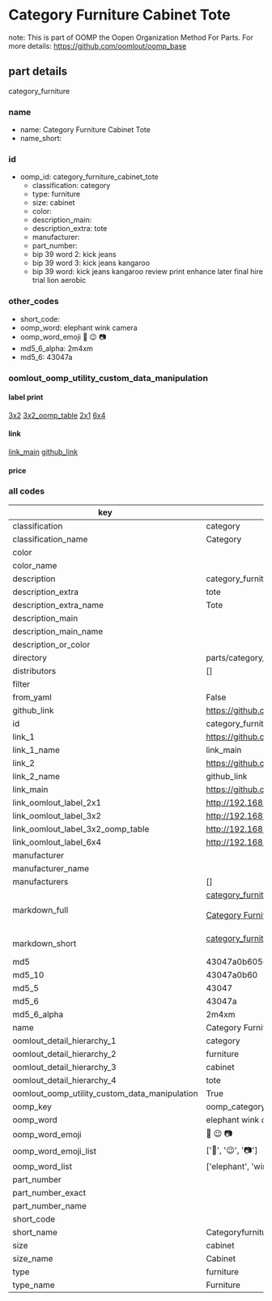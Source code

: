 # Category Furniture Cabinet Tote  

note: This is part of OOMP the Oopen Organization Method For Parts. For more details: https://github.com/oomlout/oomp_base

##  part details



category_furniture

### name
* name: Category Furniture Cabinet Tote
* name_short: 
### id
* oomp_id: category_furniture_cabinet_tote
  * classification: category
  * type: furniture
  * size: cabinet
  * color: 
  * description_main: 
  * description_extra: tote
  * manufacturer: 
  * part_number: 
  * bip 39 word 2: kick jeans
  * bip 39 word 3: kick jeans kangaroo
  * bip 39 word: kick jeans kangaroo review print enhance later final hire trial lion aerobic

### other_codes
* short_code: 
* oomp_word: elephant wink camera
* oomp_word_emoji :elephant: :wink: :camera:
* md5_6_alpha: 2m4xm
* md5_6: 43047a






### oomlout_oomp_utility_custom_data_manipulation
#### label print
[3x2](http://192.168.1.245:1112/?label=oomp%202m4xm)
[3x2_oomp_table](http://192.168.1.107:1112/?label=oomp%202m4xm)
[2x1](http://192.168.1.242:1112/?label=oomp%202m4xm)
[6x4](http://192.168.1.55:1112/?label=oomp%202m4xm)    

#### link

[link_main](https://github.com/oomlout/oomlout_oomp_current_version_messy/tree/main/parts/category_furniture_cabinet_tote) [github_link](https://github.com/oomlout/oomlout_oomp_part_src/tree/main/parts/category_furniture_cabinet_tote)                             

#### price







### all codes 
| key | value |  
| --- | --- |  
| classification | category |  
| classification_name | Category |  
| color |  |  
| color_name |  |  
| description | category_furniture |  
| description_extra | tote |  
| description_extra_name | Tote |  
| description_main |  |  
| description_main_name |  |  
| description_or_color |   |  
| directory | parts/category_furniture_cabinet_tote |  
| distributors | [] |  
| filter |  |  
| from_yaml | False |  
| github_link | https://github.com/oomlout/oomlout_oomp_part_src/tree/main/parts/category_furniture_cabinet_tote |  
| id | category_furniture_cabinet_tote |  
| link_1 | https://github.com/oomlout/oomlout_oomp_current_version_messy/tree/main/parts/category_furniture_cabinet_tote |  
| link_1_name | link_main |  
| link_2 | https://github.com/oomlout/oomlout_oomp_part_src/tree/main/parts/category_furniture_cabinet_tote |  
| link_2_name | github_link |  
| link_main | https://github.com/oomlout/oomlout_oomp_current_version_messy/tree/main/parts/category_furniture_cabinet_tote |  
| link_oomlout_label_2x1 | http://192.168.1.242:1112/?label=oomp%202m4xm |  
| link_oomlout_label_3x2 | http://192.168.1.245:1112/?label=oomp%202m4xm |  
| link_oomlout_label_3x2_oomp_table | http://192.168.1.107:1112/?label=oomp%202m4xm |  
| link_oomlout_label_6x4 | http://192.168.1.55:1112/?label=oomp%202m4xm |  
| manufacturer |  |  
| manufacturer_name |  |  
| manufacturers | [] |  
| markdown_full | [category_furniture_cabinet_tote](https://github.com/oomlout/oomlout_oomp_current_version_messy/tree/main/parts/category_furniture_cabinet_tote)<br>[](https://github.com/oomlout/oomlout_oomp_current_version_messy/tree/main/parts/category_furniture_cabinet_tote)<br>[Category Furniture Cabinet Tote](https://github.com/oomlout/oomlout_oomp_current_version_messy/tree/main/parts/category_furniture_cabinet_tote)<br><br> |  
| markdown_short | [category_furniture_cabinet_tote](https://github.com/oomlout/oomlout_oomp_current_version_messy/tree/main/parts/category_furniture_cabinet_tote)<br><br> |  
| md5 | 43047a0b60568fa92a556b88f31debd1 |  
| md5_10 | 43047a0b60 |  
| md5_5 | 43047 |  
| md5_6 | 43047a |  
| md5_6_alpha | 2m4xm |  
| name | Category Furniture Cabinet Tote |  
| oomlout_detail_hierarchy_1 | category |  
| oomlout_detail_hierarchy_2 | furniture |  
| oomlout_detail_hierarchy_3 | cabinet |  
| oomlout_detail_hierarchy_4 | tote |  
| oomlout_oomp_utility_custom_data_manipulation | True |  
| oomp_key | oomp_category_furniture_cabinet_tote |  
| oomp_word | elephant wink camera |  
| oomp_word_emoji | :elephant: :wink: :camera: |  
| oomp_word_emoji_list | [':elephant:', ':wink:', ':camera:'] |  
| oomp_word_list | ['elephant', 'wink', 'camera'] |  
| part_number |  |  
| part_number_exact |  |  
| part_number_name |  |  
| short_code |  |  
| short_name | Categoryfurniture |  
| size | cabinet |  
| size_name | Cabinet |  
| type | furniture |  
| type_name | Furniture |  
